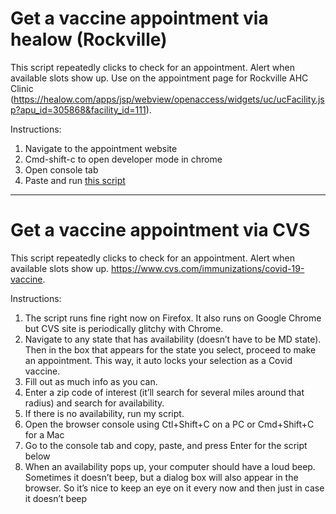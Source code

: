 # Get a vaccine appointment via healow (Rockville)
This script repeatedly clicks to check for an appointment. Alert when available slots show up.
Use on the appointment page for Rockville AHC Clinic (https://healow.com/apps/jsp/webview/openaccess/widgets/uc/ucFacility.jsp?apu_id=305868&facility_id=111).
  
Instructions:
1. Navigate to the appointment website
2. Cmd-shift-c to open developer mode in chrome
3. Open console tab
4. Paste and run [this script](main.js)


-----------------------

# Get a vaccine appointment via CVS
This script repeatedly clicks to check for an appointment. Alert when available slots show up.
https://www.cvs.com/immunizations/covid-19-vaccine.
  
Instructions:
1. The script runs fine right now on Firefox. It also runs on Google Chrome but CVS site is periodically glitchy with Chrome.
2. Navigate to any state that has availability (doesn’t have to be MD state). Then in the box that appears for the state you select, proceed to make an appointment. This way, it auto locks your selection as a Covid vaccine.
3. Fill out as much info as you can.
4. Enter a zip code of interest (it’ll search for several miles around that radius) and search for availability.
5. If there is no availability, run my script.
6. Open the browser console using Ctl+Shift+C on a PC or Cmd+Shift+C for a Mac
7. Go to the console tab and copy, paste, and press Enter for the script below
8. When an availability pops up, your computer should have a loud beep. Sometimes it doesn’t beep, but a dialog box will also appear in the browser. So it’s nice to keep an eye on it every now and then just in case it doesn’t beep
